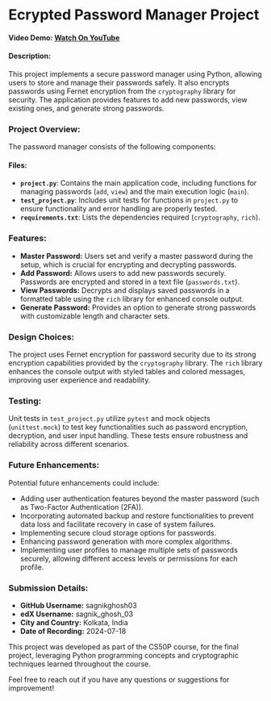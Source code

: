 # Ecrypted Password Manager Project

#### Video Demo: [Watch On YouTube](https://youtu.be/VjGEL7_PVHg?si=xWLkP-EzNuK8WGQn)

#### Description:
This project implements a secure password manager using Python, allowing users to store and manage their passwords safely. It also encrypts passwords using Fernet encryption from the `cryptography` library for security. The application provides features to add new passwords, view existing ones, and generate strong passwords.

### Project Overview:
The password manager consists of the following components:

#### Files:
- **`project.py`**: Contains the main application code, including functions for managing passwords (`add`, `view`) and the main execution logic (`main`).
- **`test_project.py`**: Includes unit tests for functions in `project.py` to ensure functionality and error handling are properly tested.
- **`requirements.txt`**: Lists the dependencies required (`cryptography`, `rich`).

### Features:
- **Master Password:** Users set and verify a master password during the setup, which is crucial for encrypting and decrypting passwords.
- **Add Password:** Allows users to add new passwords securely. Passwords are encrypted and stored in a text file (`passwords.txt`).
- **View Passwords:** Decrypts and displays saved passwords in a formatted table using the `rich` library for enhanced console output.
- **Generate Password:** Provides an option to generate strong passwords with customizable length and character sets.

### Design Choices:
The project uses Fernet encryption for password security due to its strong encryption capabilities provided by the `cryptography` library. The `rich` library enhances the console output with styled tables and colored messages, improving user experience and readability.

### Testing:
Unit tests in `test_project.py` utilize `pytest` and mock objects (`unittest.mock`) to test key functionalities such as password encryption, decryption, and user input handling. These tests ensure robustness and reliability across different scenarios.

### Future Enhancements:
Potential future enhancements could include:
- Adding user authentication features beyond the master password (such as Two-Factor Authentication (2FA)).
- Incorporating automated backup and restore functionalities to prevent data loss and facilitate recovery in case of system failures.
- Implementing secure cloud storage options for passwords.
- Enhancing password generation with more complex algorithms.
- Implementing user profiles to manage multiple sets of passwords securely, allowing different access levels or permissions for each profile.

### Submission Details:
- **GitHub Username:** sagnikghosh03
- **edX Username:** sagnik_ghosh_03
- **City and Country:** Kolkata, India
- **Date of Recording:** 2024-07-18

This project was developed as part of the CS50P course, for the final project, leveraging Python programming concepts and cryptographic techniques learned throughout the course.

Feel free to reach out if you have any questions or suggestions for improvement!
